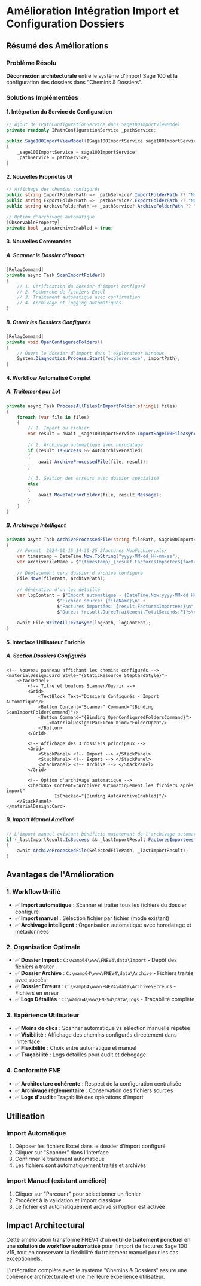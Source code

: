 # Amélioration Intégration Import et Configuration Dossiers

## Résumé des Améliorations

### Problème Résolu
**Déconnexion architecturale** entre le système d'import Sage 100 et la configuration des dossiers dans "Chemins & Dossiers".

### Solutions Implémentées

#### 1. Intégration du Service de Configuration
```csharp
// Ajout de IPathConfigurationService dans Sage100ImportViewModel
private readonly IPathConfigurationService _pathService;

public Sage100ImportViewModel(ISage100ImportService sage100ImportService, IPathConfigurationService pathService)
{
    _sage100ImportService = sage100ImportService;
    _pathService = pathService;
}
```

#### 2. Nouvelles Propriétés UI
```csharp
// Affichage des chemins configurés
public string ImportFolderPath => _pathService?.ImportFolderPath ?? "Non configuré";
public string ExportFolderPath => _pathService?.ExportFolderPath ?? "Non configuré";
public string ArchiveFolderPath => _pathService?.ArchiveFolderPath ?? "Non configuré";

// Option d'archivage automatique
[ObservableProperty]
private bool _autoArchiveEnabled = true;
```

#### 3. Nouvelles Commandes

##### A. Scanner le Dossier d'Import
```csharp
[RelayCommand]
private async Task ScanImportFolder()
{
    // 1. Vérification du dossier d'import configuré
    // 2. Recherche de fichiers Excel
    // 3. Traitement automatique avec confirmation
    // 4. Archivage et logging automatiques
}
```

##### B. Ouvrir les Dossiers Configurés
```csharp
[RelayCommand]
private void OpenConfiguredFolders()
{
    // Ouvre le dossier d'import dans l'explorateur Windows
    System.Diagnostics.Process.Start("explorer.exe", importPath);
}
```

#### 4. Workflow Automatisé Complet

##### A. Traitement par Lot
```csharp
private async Task ProcessAllFilesInImportFolder(string[] files)
{
    foreach (var file in files)
    {
        // 1. Import du fichier
        var result = await _sage100ImportService.ImportSage100FileAsync(file);
        
        // 2. Archivage automatique avec horodatage
        if (result.IsSuccess && AutoArchiveEnabled)
        {
            await ArchiveProcessedFile(file, result);
        }
        
        // 3. Gestion des erreurs avec dossier spécialisé
        else
        {
            await MoveToErrorFolder(file, result.Message);
        }
    }
}
```

##### B. Archivage Intelligent
```csharp
private async Task ArchiveProcessedFile(string filePath, Sage100ImportResult result)
{
    // Format: 2024-01-15_14-30-25_3factures_MonFichier.xlsx
    var timestamp = DateTime.Now.ToString("yyyy-MM-dd_HH-mm-ss");
    var archiveFileName = $"{timestamp}_{result.FacturesImportees}factures_{fileName}";
    
    // Déplacement vers dossier d'archive configuré
    File.Move(filePath, archivePath);
    
    // Génération d'un log détaillé
    var logContent = $"Import automatique - {DateTime.Now:yyyy-MM-dd HH:mm:ss}\n" +
                   $"Fichier source: {fileName}\n" +
                   $"Factures importées: {result.FacturesImportees}\n" +
                   $"Durée: {result.DureeTraitement.TotalSeconds:F1}s\n";
    
    await File.WriteAllTextAsync(logPath, logContent);
}
```

#### 5. Interface Utilisateur Enrichie

##### A. Section Dossiers Configurés
```xaml
<!-- Nouveau panneau affichant les chemins configurés -->
<materialDesign:Card Style="{StaticResource StepCardStyle}">
    <StackPanel>
        <!-- Titre et boutons Scanner/Ouvrir -->
        <Grid>
            <TextBlock Text="Dossiers Configurés - Import Automatique"/>
            <Button Content="Scanner" Command="{Binding ScanImportFolderCommand}"/>
            <Button Command="{Binding OpenConfiguredFoldersCommand}">
                <materialDesign:PackIcon Kind="FolderOpen"/>
            </Button>
        </Grid>
        
        <!-- Affichage des 3 dossiers principaux -->
        <Grid>
            <StackPanel> <!-- Import --> </StackPanel>
            <StackPanel> <!-- Export --> </StackPanel>
            <StackPanel> <!-- Archive --> </StackPanel>
        </Grid>
        
        <!-- Option d'archivage automatique -->
        <CheckBox Content="Archiver automatiquement les fichiers après import" 
                  IsChecked="{Binding AutoArchiveEnabled}"/>
    </StackPanel>
</materialDesign:Card>
```

##### B. Import Manuel Amélioré
```csharp
// L'import manuel existant bénéficie maintenant de l'archivage automatique
if (_lastImportResult.IsSuccess && _lastImportResult.FacturesImportees > 0 && AutoArchiveEnabled)
{
    await ArchiveProcessedFile(SelectedFilePath, _lastImportResult);
}
```

## Avantages de l'Amélioration

### 1. Workflow Unifié
- ✅ **Import automatique** : Scanner et traiter tous les fichiers du dossier configuré
- ✅ **Import manuel** : Sélection fichier par fichier (mode existant)
- ✅ **Archivage intelligent** : Organisation automatique avec horodatage et métadonnées

### 2. Organisation Optimale
- ✅ **Dossier Import** : `C:\wamp64\www\FNEV4\data\Import` - Dépôt des fichiers à traiter
- ✅ **Dossier Archive** : `C:\wamp64\www\FNEV4\data\Archive` - Fichiers traités avec succès
- ✅ **Dossier Erreurs** : `C:\wamp64\www\FNEV4\data\Archive\Erreurs` - Fichiers en erreur
- ✅ **Logs Détaillés** : `C:\wamp64\www\FNEV4\data\Logs` - Traçabilité complète

### 3. Expérience Utilisateur
- ✅ **Moins de clics** : Scanner automatique vs sélection manuelle répétée
- ✅ **Visibilité** : Affichage des chemins configurés directement dans l'interface
- ✅ **Flexibilité** : Choix entre automatique et manuel
- ✅ **Traçabilité** : Logs détaillés pour audit et débogage

### 4. Conformité FNE
- ✅ **Architecture cohérente** : Respect de la configuration centralisée
- ✅ **Archivage réglementaire** : Conservation des fichiers sources
- ✅ **Logs d'audit** : Traçabilité des opérations d'import

## Utilisation

### Import Automatique
1. Déposer les fichiers Excel dans le dossier d'import configuré
2. Cliquer sur "Scanner" dans l'interface
3. Confirmer le traitement automatique
4. Les fichiers sont automatiquement traités et archivés

### Import Manuel (existant amélioré)
1. Cliquer sur "Parcourir" pour sélectionner un fichier
2. Procéder à la validation et import classique
3. Le fichier est automatiquement archivé si l'option est activée

## Impact Architectural

Cette amélioration transforme FNEV4 d'un **outil de traitement ponctuel** en une **solution de workflow automatisé** pour l'import de factures Sage 100 v15, tout en conservant la flexibilité du traitement manuel pour les cas exceptionnels.

L'intégration complète avec le système "Chemins & Dossiers" assure une cohérence architecturale et une meilleure expérience utilisateur.
